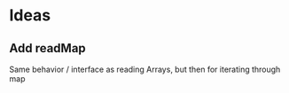 # Ideas

## Add readMap

Same behavior / interface as reading Arrays, but then for iterating through map
